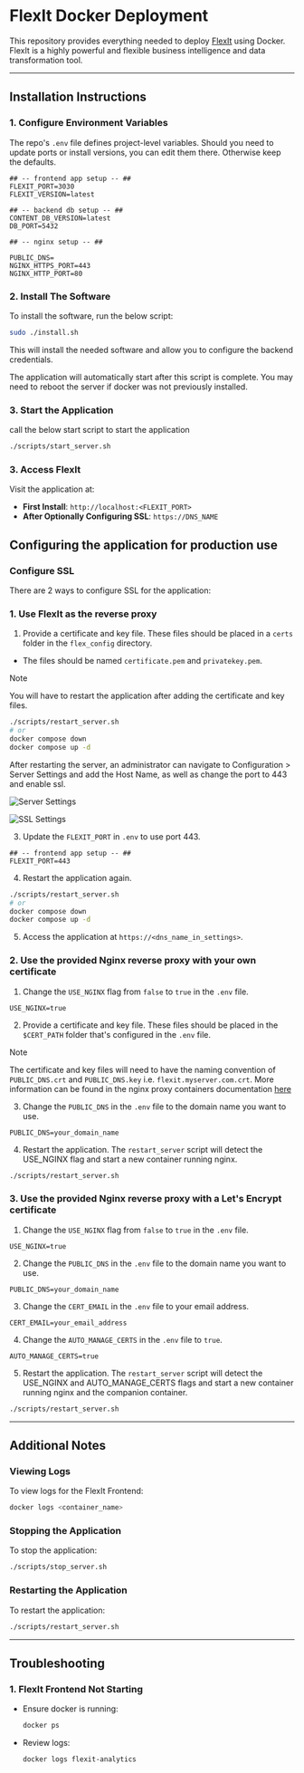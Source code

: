
# FlexIt Docker Deployment

This repository provides everything needed to deploy [FlexIt](https://flexitanalytics.com/) using Docker.
FlexIt is a highly powerful and flexible business intelligence and data transformation tool.

---

## Installation Instructions

### 1. Configure Environment Variables

The repo's `.env` file defines project-level variables. Should you need to update ports or install versions, you can edit them there. Otherwise keep the defaults.

```dotenv
## -- frontend app setup -- ##
FLEXIT_PORT=3030
FLEXIT_VERSION=latest

## -- backend db setup -- ##
CONTENT_DB_VERSION=latest
DB_PORT=5432

## -- nginx setup -- ##

PUBLIC_DNS=
NGINX_HTTPS_PORT=443
NGINX_HTTP_PORT=80
```

### 2. Install The Software

To install the software, run the below script:
```bash
sudo ./install.sh
```

This will install the needed software and allow you to configure the backend credentials. 

The application will automatically start after this script is complete. 
You may need to reboot the server if docker was not previously installed.

### 3. Start the Application

call the below start script to start the application
```bash
./scripts/start_server.sh
```

### 3. Access FlexIt
Visit the application at:
- **First Install**: `http://localhost:<FLEXIT_PORT>`
- **After Optionally Configuring SSL**: `https://DNS_NAME`

## Configuring the application for production use

### Configure SSL 

There are 2 ways to configure SSL for the application:

### 1. Use FlexIt as the reverse proxy

1. Provide a certificate and key file. These files should be placed in a `certs` folder in the `flex_config` directory.
- The files should be named `certificate.pem` and `privatekey.pem`.

> [!NOTE] 
> You will have to restart the application after adding the certificate and key files.

```sh
./scripts/restart_server.sh
# or
docker compose down
docker compose up -d
```

After restarting the server, an administrator can navigate to Configuration > Server Settings and add the Host Name, as well as change the port to 443 and enable ssl.

![Server Settings](https://github.com/user-attachments/assets/1b2399d6-2a88-4fd4-b125-d531654ab08a)


![SSL Settings](https://github.com/user-attachments/assets/3fe63d24-f5f0-40d9-b817-c8e21eb16d21)

3. Update the `FLEXIT_PORT` in `.env` to use port 443.

```dotenv
## -- frontend app setup -- ##
FLEXIT_PORT=443
```
4. Restart the application again.

```sh 
./scripts/restart_server.sh
# or
docker compose down
docker compose up -d
```

5. Access the application at `https://<dns_name_in_settings>`.

### 2. Use the provided Nginx reverse proxy with your own certificate

1. Change the `USE_NGINX` flag from `false` to `true` in the `.env` file.

```dotenv
USE_NGINX=true
```
2. Provide a certificate and key file. These files should be placed in the `$CERT_PATH` folder that's configured in the `.env` file.

> [!NOTE] 
> The certificate and key files will need to have the naming convention of `PUBLIC_DNS.crt` and `PUBLIC_DNS.key` i.e. `flexit.myserver.com.crt`.
More information can be found in the nginx proxy containers documentation [here](https://github.com/nginx-proxy/nginx-proxy/tree/main/docs#ssl-support)

3. Change the `PUBLIC_DNS` in the `.env` file to the domain name you want to use.

```dotenv 
PUBLIC_DNS=your_domain_name
```

4. Restart the application. The `restart_server` script will detect the USE_NGINX flag and start a new container running nginx.

```sh
./scripts/restart_server.sh
```
### 3. Use the provided Nginx reverse proxy with a Let's Encrypt certificate

1. Change the `USE_NGINX` flag from `false` to `true` in the `.env` file.

```dotenv
USE_NGINX=true
```
2. Change the `PUBLIC_DNS` in the `.env` file to the domain name you want to use.

```dotenv
PUBLIC_DNS=your_domain_name
```

3. Change the `CERT_EMAIL` in the `.env` file to your email address.

```dotenv
CERT_EMAIL=your_email_address
```

4. Change the `AUTO_MANAGE_CERTS` in the `.env` file to `true`.

```dotenv
AUTO_MANAGE_CERTS=true
```

5. Restart the application. The `restart_server` script will detect the USE_NGINX and AUTO_MANAGE_CERTS flags and start a new container running nginx and the companion container.

```sh
./scripts/restart_server.sh
```


---

## Additional Notes

### Viewing Logs
To view logs for the FlexIt Frontend:
```bash
docker logs <container_name>
```

### Stopping the Application
To stop the application:

```bash
./scripts/stop_server.sh
```

### Restarting the Application
To restart the application:

```bash
./scripts/restart_server.sh
```

---

## Troubleshooting
### 1. FlexIt Frontend Not Starting
- Ensure docker is running:
  ```bash
  docker ps
  ```
- Review logs:
  ```bash
  docker logs flexit-analytics
  ```

